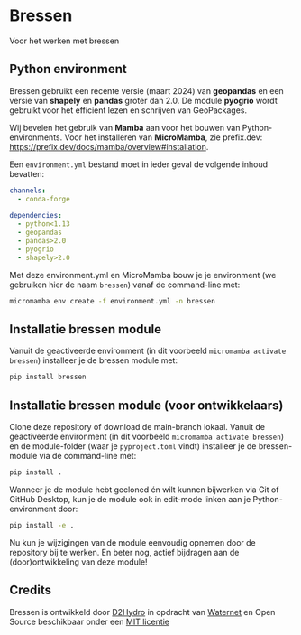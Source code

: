 # Bressen
Voor het werken met bressen


## Python environment
Bressen gebruikt een recente versie (maart 2024) van **geopandas** en een versie van **shapely** en **pandas** groter dan 2.0. De module **pyogrio** wordt gebruikt voor het efficient lezen en schrijven van GeoPackages.

Wij bevelen het gebruik van **Mamba** aan voor het bouwen van Python-environments. Voor het installeren van **MicroMamba**, zie prefix.dev: https://prefix.dev/docs/mamba/overview#installation.

Een `environment.yml` bestand moet in ieder geval de volgende inhoud bevatten:

```yaml
channels:
  - conda-forge
 
dependencies:
  - python<1.13
  - geopandas
  - pandas>2.0
  - pyogrio
  - shapely>2.0
```

Met deze environment.yml en MicroMamba bouw je je environment (we gebruiken hier de naam `bressen`) vanaf de command-line met:

```cmd
micromamba env create -f environment.yml -n bressen
```
## Installatie bressen module
Vanuit de geactiveerde environment (in dit voorbeeld `micromamba activate bressen`) installeer je de bressen module met:

```cmd
pip install bressen
```

## Installatie bressen module (voor ontwikkelaars)
Clone deze repository of download de main-branch lokaal. Vanuit de geactiveerde environment (in dit voorbeeld `micromamba activate bressen`) en de module-folder (waar je `pyproject.toml` vindt) installeer je de bressen-module via de command-line met:

```cmd
pip install .
```

Wanneer je de module hebt gecloned én wilt kunnen bijwerken via Git of GitHub Desktop, kun je de module ook in edit-mode linken aan je Python-environment door:

```cmd
pip install -e .
```

Nu kun je wijzigingen van de module eenvoudig opnemen door de repository bij te werken. En beter nog, actief bijdragen aan de (door)ontwikkeling van deze module!

## Credits
Bressen is ontwikkeld door [D2Hydro](https://d2hydro.nl/) in opdracht van [Waternet](https://www.waternet.nl/) en Open Source beschikbaar onder een [MIT licentie](https://github.com/d2hydro/bressen?tab=MIT-1-ov-file)
